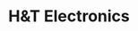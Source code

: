 ---
title: "H&T Electronics"
url: /ciudad-autonoma-de-buenos-aires/hundt-electronics/
shop: Haushaltsgeräte
---